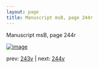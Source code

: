 ```yaml
---
layout: page
title: Manuscript msB, page 244r
---
```


Manuscript msB, page 244r

[![image](http://www.homermultitext.org/iipsrv?OBJ=IIP,1.0&FIF=/project/homer/pyramidal/deepzoom/hmt/vbbifolio/pending/vb_243v_244r.tif&WID=100&CVT=JPEG)](http://www.homermultitext.org/ict2/?urn=urn:cite2:hmt:vbbifolio.pending:vb_243v_244r)

prev:  [243v](../243v) | next:  [244v](../244v)

